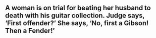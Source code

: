 ## A woman is on trial for beating her husband to death with his guitar collection. Judge says, ‘First offender?’ She says, ‘No, first a Gibson! Then a Fender!’